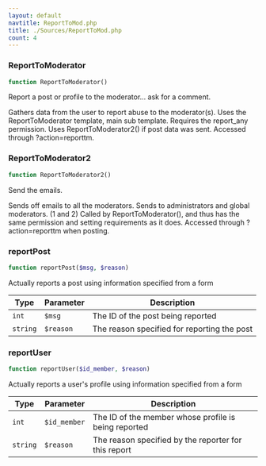 ```yaml
---
layout: default
navtitle: ReportToMod.php
title: ./Sources/ReportToMod.php
count: 4
---
```


### ReportToModerator

```php
function ReportToModerator()
```
Report a post or profile to the moderator... ask for a comment.

Gathers data from the user to report abuse to the moderator(s).
Uses the ReportToModerator template, main sub template.
Requires the report_any permission.
Uses ReportToModerator2() if post data was sent.
Accessed through ?action=reporttm.

### ReportToModerator2

```php
function ReportToModerator2()
```
Send the emails.

Sends off emails to all the moderators.
Sends to administrators and global moderators. (1 and 2)
Called by ReportToModerator(), and thus has the same permission and setting requirements as it does.
Accessed through ?action=reporttm when posting.

### reportPost

```php
function reportPost($msg, $reason)
```
Actually reports a post using information specified from a form



Type|Parameter|Description
---|---|---
`int`|`$msg`|The ID of the post being reported
`string`|`$reason`|The reason specified for reporting the post

### reportUser

```php
function reportUser($id_member, $reason)
```
Actually reports a user's profile using information specified from a form



Type|Parameter|Description
---|---|---
`int`|`$id_member`|The ID of the member whose profile is being reported
`string`|`$reason`|The reason specified by the reporter for this report

